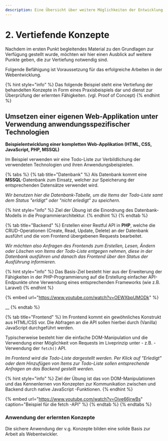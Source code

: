 ```yaml
---
description: Eine Übersicht über weitere Möglichkeiten der Entwicklung
---
```


# 2. Vertiefende Konzepte

Nachdem im ersten Punkt begleitendes Material zu den Grundlagen zur Verfügung gestellt wurde, möchten wir hier einen Ausblick auf weitere Punkte geben, die zur Vertiefung notwendig sind.

Folgende Befähigung ist Voraussetzung für das erfolgreiche Arbeiten in der Webentwicklung.

{% hint style="info" %}
Das folgende Beispiel steht eine Vertiefung der behandelten Konzepte in Form eines Praxisbeispiels dar und dienst zur Überprüfung der erlernten Fähigkeiten. \(vgl. Proof of Concept\)
{% endhint %}

## Umsetzen einer eigenen Web-Applikation unter Verwendung anwendungsspezifischer Technologien

**Beispielentwicklung einer kompletten Web-Applikation \(HTML, CSS, JavaScript, PHP, MSSQL\)**

Im Beispiel verwenden wir eine Todo-Liste zur Verbildlichung der verwendeten Technologien und ihren Anwendungsbeispielen.

{% tabs %}
{% tab title="Datenbank" %}
Als Datenbank kommt eine **MSSQL**-Datenbank zum Einsatz, welcher zur Speicherung der entsprechenden Datensätze verwendet wird.

_Wir benutzen hier die Datenbank-Tabelle, um die Items der Todo-Liste samt dem Status "erldigt" oder "nicht erledigt" zu speichern._

{% hint style="info" %}
Ziel der Übung ist die Einordnung des Datenbank-Modells in die Programmierarchitektur.
{% endhint %}
{% endtab %}

{% tab title="Backend" %}
Erstellen einer Restful API in **PHP**, welche die CRUD-Operationen \(Create, Read, Update, Delete\) an der Datenbank ausführt und die vom Frontend übergebenen Requests bearbeitet.

_Wir möchten also Anfragen des Frontends zum Erstellen, Lesen, Ändern oder Löschen von Items der Todo-Liste entgegen nehmen, diese in der Datenbank ausführen und danach das Frontend über den Status der Ausführung informieren._

{% hint style="info" %}
Das Basis-Ziel besteht hier aus der Erweiterung der Fähigkeiten in der PHP-Programmierung auf die Erstellung einfacher API-Endpunkte ohne Verwendung eines entsprechenden Frameworks \(wie z.B. Laravel\)
{% endhint %}

{% embed url="https://www.youtube.com/watch?v=OEWXbpUMODk" %}

\_\_
{% endtab %}

{% tab title="Frontend" %}
Im Frontend kommt ein gewöhnliches Konstrukt aus HTML/CSS vor. Die Abfragen an die API sollen hierbei durch \(Vanilla\) JavaScript durchgeführt werden.

Typischerweise besteht hier die einfache DOM-Manipulation und die Verwendung einer Möglichkeit von Requests im Liveprinzip unter -  z.B. - Verwendung der `fetch()` API.

_Im Frontend wird die Todo-Liste dargestellt werden. Per Klick auf "Erledigt" oder dem Hinzufügen von Items zur Todo-Liste sollen entsprechende Anfragen an das Backend gestellt werden._

{% hint style="info" %}
Ziel der Übung ist das von DOM-Manipulationen und das Kennenlernen von Konzepten zur Kommunikation zwischen und Backend durch native JavaScript -Funktionen.
{% endhint %}

{% embed url="https://www.youtube.com/watch?v=Oive66jrwBs" caption="Beispiel für die fetch -API" %}
{% endtab %}
{% endtabs %}

### Anwendung der erlernten Konzepte

Die sichere Anwendung der v.g. Konzepte bilden eine solide Basis zur Arbeit als Webentwickler.







